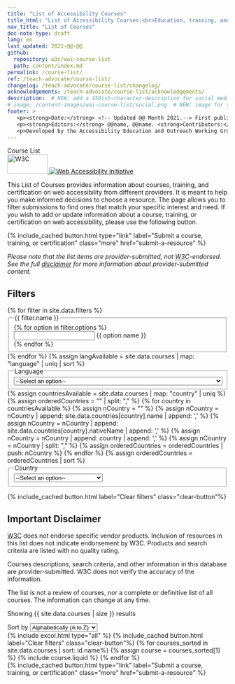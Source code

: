 ```yaml
---
title: "List of Accessibility Courses"
title_html: "List of Accessibility Courses:<br>Education, training, and certification" 
nav_title: "List of Courses"
doc-note-type: draft
lang: en
last_updated: 2021-@@-@@
github:
  repository: w3c/wai-course-list
  path: content/index.md
permalink: /course-list/
ref: /teach-advocate/course-list/
changelog: /teach-advocate/course-list/changelog/
acknowledgements: /teach-advocate/course-list/acknowledgements/
description:  # NEW: add a 150ish-character-description for social media   # translate the description
# image: /content-images/wai-course-list/social.png  # NEW: image for social media (leave commented out if we don't have a specific one for this reource)
footer: >
   <p><strong>Date:</strong> <!-- Updated @@ Month 2021.--> First published Month 20@@. CHANGELOG.</p>
   <p><strong>Editors:</strong> @@name, @@name. <strong>Contributors:</strong> @@name, @@name, and <a href="https://www.w3.org/groups/wg/eowg/participants">participants of the EOWG</a>. ACKNOWLEDGEMENTS lists contributors and credits.</p>
   <p>Developed by the Accessibility Education and Outreach Working Group (<a href="http://www.w3.org/WAI/EO/">EOWG</a>). Developed as part of the <a href="https://www.w3.org/WAI/about/projects/wai-coop/">WAI-CooP project</a>, co-funded by the European Commission.</p>
---
```


<div id="site-header" class="minimal-header">
  <span class="minimal-header-name">
    Course List
  </span>
  <div class="minimal-header-logo">
    <a href="http://w3.org/">
      <img alt="W3C" src="/assets/images/w3c2.svg" width="92" height="44" />
    </a>
    <a href="/">
      <img alt="Web Accessibility Initiative" src="/assets/images/wai.svg" />
    </a>
  </div>
</div>

<style> 
{% include css/styles.css %}
</style>
<div class="header-sup">
    <p>This List of Courses provides information about courses, training, and certification on web accessibility from different providers. It is meant to help you make informed decisions to choose a resource. The page allows you to filter submissions to find ones that match your specific interest and need. If you wish to add or update information about a course, training, or certification on web accessibility, please use the following button.</p>
    {% include_cached button.html type="link" label="Submit a course, training, or certification" class="more" href="submit-a-resource" %}
    <p><em>Please note that the list items are provider-submitted, not <abbr title="World Wide Web Consortium">W3C</abbr>-endorsed. See the full <a href="#disclaimer">disclaimer</a> for more information about provider-submitted content.
    </em></p>
</div>
<div id="app">
    <div id="left-col" class="courses-filters">
        <form data-filter-form action="...">
            <h2>Filters</h2>
            {% for filter in site.data.filters %}
            <fieldset id="{{ filter.id }}">
                <legend class="label">{{ filter.name }}</legend>
<!--                {% if filter.name == "Format" %}
                    {% include resource-link.html label="Show info" href="#"%}
                {% endif %} -->
                {% for option in filter.options %}
                <div class="filter-options field">
                    <input type="{{ filter.type }}" id="filter-{{ option.id }}" name="{{ option.id }}">
                    <label for="filter-{{ option.id }}">{{ option.name }}</label>
                </div>
                {% endfor %}
            </fieldset>
            {% endfor %}
            {% assign langAvailable = site.data.courses | map: "language" | uniq | sort %}
            <fieldset id="language-filter">
                <legend>Language</legend>
                <div class="filter-options field">
                    <select name="language" id="language">
                        <option value="">--Select an option--</option>
                        {% for language in langAvailable %}
                        <option value="{{ language }}">{{ site.data.lang[language].name }} ({{
                            site.data.lang[language].nativeName}})</option>
                        {% endfor %}
                    </select>
                </div>
            </fieldset>
            {% assign countriesAvailable = site.data.courses | map: "country" | uniq %}
            {% assign orderedCountries = "" | split: "," %}
            {% for country in countriesAvailable %}
                {% assign nCountry = "" %}
                {% assign nCountry =  nCountry | append: site.data.countries[country].name | append: ',' %} 
                {% assign nCountry =  nCountry | append: site.data.countries[country].nativeName | append: ',' %} 
                {% assign nCountry =  nCountry | append: country | append: ',' %} 
                {% assign nCountry =  nCountry | split: "," %}  
                {% assign orderedCountries = orderedCountries | push: nCountry %}
            {% endfor %}
            {% assign orderedCountries = orderedCountries | sort %}
            <fieldset id="contry-filter">
                <legend>Country</legend>
                <div class="filter-options field">
                    <select name="country" id="country">
                        <option value="">--Select an option--</option>
                        {% for country in orderedCountries %}
                        <option value="{{ country[2] }}">{{ country[0] }} ({{ country[1] }})</option>
                        {% endfor %}
                    </select>
                </div>
            </fieldset>
        </form>
        {% include_cached button.html label="Clear filters" class="clear-button"%}
        <div id="disclaimer">
            <h2>Important Disclaimer</h2>
            <p><abbr title="World Wide Web Consortium">W3C</abbr> does not endorse specific vendor products. Inclusion of resources in this list does not indicate endorsement by W3C. Products and search criteria are listed with no quality rating.</p>
            <p>Courses descriptions, search criteria, and other information in this database are provider-submitted. W3C does not verify the accuracy of the information.</p>
            <p>The list is not a review of courses, nor a complete or definitive list of all courses. The information can change at any time.</p>
        </div>
    </div>
    <div id="courses-list">
        <span id="status">
            <p id="total-courses">Showing {{ site.data.courses | size }} results</p>
        </span>
        <div class="field" class="sort-by">
            <label for="select">Sort by</label>
            <select id="select">
                <option selected="selected">Alphabetically (A to Z)</option>
                <option>Most recently updated</option>
            </select>
        </div>        
        {% include excol.html type="all" %}
        {% include_cached button.html label="Clear filters" class="clear-button"%}
        {% for courses_sorted in site.data.courses | sort: id.name%}
        {% assign course = courses_sorted[1] %} 
            {% include course.liquid %}
        {% endfor %}    
    </div>
    
</div>
<div class="button-submit-end">
    {% include_cached button.html type="link" label="Submit a course, training, or certification" class="more" href="submit-a-resource" %}  
</div>

<script>
{% include js/courses.js %}
</script>